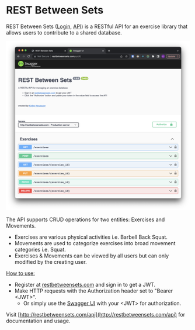 # REST Between Sets
REST Between Sets ([Login](http://www.restbetweensets.com), [API](http://www.restbetweensets.com/API)) is a RESTful API for an exercise library that allows users to contribute to a shared database.

<img src="img/rest-between-sets-api.png" width="600">

The API supports CRUD operations for two entities: Exercises and Movements. 

- Exercises are various physical activities i.e. Barbell Back Squat. 
- Movements are used to categorize exercises into broad movement categories i.e. Squat.
- Exercises & Movements can be viewed by all users but can only modified by the creating user.

<u>How to use:</u>

- Register at [restbetweensets.com](http://restbetweensets.com) and sign in to get a JWT.
- Make HTTP requests with the Authorization header set to "Bearer \<JWT\>".
  - Or simply use the [Swagger UI](http://restbetweensets.com/api) with your \<JWT\> for authorization.

Visit [http://restbetweensets.com/api](http://restbetweensets.com/api) for documentation and usage.
